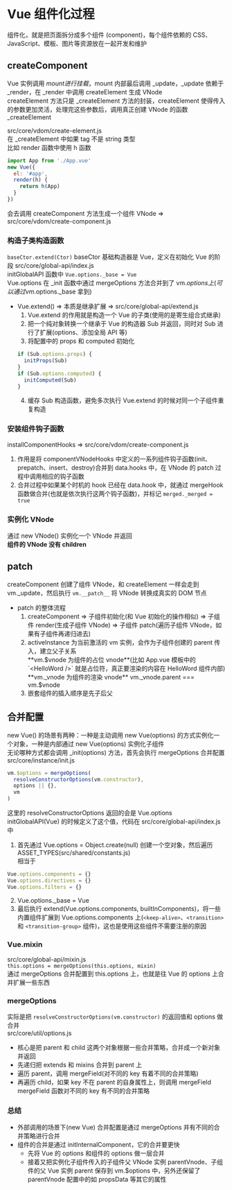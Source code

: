 # Vue 组件化过程  
组件化，就是把页面拆分成多个组件 (component)，每个组件依赖的 CSS、JavaScript、模板、图片等资源放在一起开发和维护  

## createComponent  
Vue 实例调用 $mount 进行挂载，$mount 内部最后调用 _update，_update 依赖于 _render，在 _render 中调用 createElement 生成 VNode  
createElement 方法只是 _createElement 方法的封装，createElement 使得传入的参数更加灵活，处理完这些参数后，调用真正创建 VNode 的函数 _createElement  

src/core/vdom/create-element.js  
在 _createElement 中如果 tag 不是 string 类型  
比如 render 函数中使用 h 函数  
```js
import App from './App.vue'
new Vue({
  el: '#app',
  render(h) {
    return h(App)
  }
})
```
会去调用 createComponent 方法生成一个组件 VNode => src/core/vdom/create-component.js  

### 构造子类构造函数  
`baseCtor.extend(Ctor)` baseCtor 基础构造器是 Vue，定义在初始化 Vue 的阶段 src/core/global-api/index.js  
initGlobalAPI 函数中 `Vue.options._base = Vue`  
Vue.options 在 _init 函数中通过 mergeOptions 方法合并到了 vm.$options 上(可以通过 vm.$options._base 拿到)  
- Vue.extend() => 本质是继承扩展 => src/core/global-api/extend.js  
  1. Vue.extend 的作用就是构造一个 Vue 的子类(使用的是寄生组合式继承)  
  2. 把一个纯对象转换一个继承于 Vue 的构造器 Sub 并返回，同时对 Sub 进行了扩展(options、添加全局 API 等)  
  3. 将配置中的 props 和 computed 初始化  
    ```js
    if (Sub.options.props) {
      initProps(Sub)
    }
    if (Sub.options.computed) {
      initComputed(Sub)
    }
    ```
  4. 缓存 Sub 构造函数，避免多次执行 Vue.extend 的时候对同一个子组件重复构造  

### 安装组件钩子函数  
installComponentHooks =>  src/core/vdom/create-component.js  
1. 作用是将 componentVNodeHooks 中定义的一系列组件钩子函数(init、prepatch、insert、destroy)合并到 data.hooks 中，在 VNode 的 patch 过程中调用相应的钩子函数  
2. 合并过程中如果某个时机的 hook 已经在 data.hook 中，就通过 mergeHook 函数做合并(也就是依次执行这两个钩子函数)，并标记 `merged._merged = true`  

### 实例化 VNode  
通过 new VNode() 实例化一个 VNode 并返回  
**组件的 VNode 没有 children**  

## patch  
createComponent 创建了组件 VNode，和 createElement 一样会走到 vm._update，然后执行 `vm.__patch__` 将 VNode 转换成真实的 DOM 节点  
- patch 的整体流程  
  1. createComponent => 子组件初始化(和 Vue 初始化的操作相似) => 子组件 render(生成子组件 VNode) => 子组件 patch(遍历子组件 VNode，如果有子组件再递归进去)  
  2. activeInstance 为当前激活的 vm 实例，会作为子组件创建的 parent 传入，建立父子关系  
    **vm.$vnode 为组件的占位 vnode**(比如 App.vue 模板中的 `<HelloWord />` 就是占位符，真正要渲染的内容在 HelloWord 组件内部)  
    **vm._vnode 为组件的渲染 vnode**  
    vm._vnode.parent === vm.$vnode  
  3. 嵌套组件的插入顺序是先子后父  

## 合并配置  
new Vue() 的场景有两种：一种是主动调用 new Vue(options) 的方式实例化一个对象，一种是内部通过 new Vue(options) 实例化子组件  
无论哪种方式都会调用 _init(options) 方法，首先会执行 mergeOptions 合并配置  
src/core/instance/init.js  
```js
vm.$options = mergeOptions(
  resolveConstructorOptions(vm.constructor),
  options || {},
  vm
)
```
这里的 resolveConstructorOptions 返回的会是 Vue.options  
initGlobalAPI(Vue) 的时候定义了这个值，代码在 src/core/global-api/index.js 中  
1. 首先通过 Vue.options = Object.create(null) 创建一个空对象，然后遍历 ASSET_TYPES(src/shared/constants.js)  
  相当于  
  ```js
  Vue.options.components = {}
  Vue.options.directives = {}
  Vue.options.filters = {}
  ```
2. Vue.options._base = Vue  
3. 最后执行 extend(Vue.options.components, builtInComponents)，将一些内置组件扩展到 Vue.options.components 上(`<keep-alive>`、`<transition>` 和 `<transition-group>` 组件)，这也是使用这些组件不需要注册的原因  

### Vue.mixin  
src/core/global-api/mixin.js  
`this.options = mergeOptions(this.options, mixin)`  
通过 mergeOptions 合并配置到 this.options 上，也就是往 Vue 的 options 上合并扩展一些东西  

### mergeOptions  
实际是把 `resolveConstructorOptions(vm.constructor)` 的返回值和 options 做合并  
src/core/util/options.js  
- 核心是把 parent 和 child 这两个对象根据一些合并策略，合并成一个新对象并返回  
- 先递归把 extends 和 mixins 合并到 parent 上  
- 遍历 parent，调用 mergeField(对不同的 key 有着不同的合并策略)  
- 再遍历 child，如果 key 不在 parent 的自身属性上，则调用 mergeField  
mergeField 函数对不同的 key 有不同的合并策略  

### 总结  
- 外部调用的场景下(new Vue) 合并配置是通过 mergeOptions 并有不同的合并策略进行合并  
- 组件的合并是通过 initInternalComponent，它的合并要更快  
  - 先将 Vue 的 options 和组件的 options 做一层合并
  - 接着又把实例化子组件传入的子组件父 VNode 实例 parentVnode、子组件的父 Vue 实例 parent 保存到 vm.$options 中，另外还保留了 parentVnode 配置中的如 propsData 等其它的属性  
